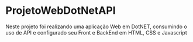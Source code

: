 # ProjetoWebDotNetAPI
 Neste projeto foi realizando uma aplicação Web em DotNET, consumindo o uso de API e configurado seu Front e BackEnd em HTML, CSS e Javascript
